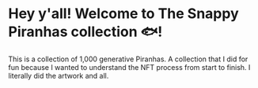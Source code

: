 # Hey y'all! Welcome to The Snappy Piranhas collection 🐟!

This is a collection of 1,000 generative Piranhas. A collection that I did for fun because I wanted to understand the NFT process from start to finish. 
I literally did the artwork and all.


